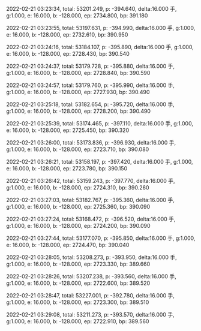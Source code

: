 2022-02-21 03:23:34, total: 53201.249, p: -394.640, delta:16.000 手, g:1.000, e: 16.000, b: -128.000, ep: 2734.800, bp: 391.180

2022-02-21 03:23:55, total: 53197.631, p: -394.990, delta:16.000 手, g:1.000, e: 16.000, b: -128.000, ep: 2732.610, bp: 390.950

2022-02-21 03:24:16, total: 53184.107, p: -395.890, delta:16.000 手, g:1.000, e: 16.000, b: -128.000, ep: 2728.430, bp: 390.540

2022-02-21 03:24:37, total: 53179.728, p: -395.880, delta:16.000 手, g:1.000, e: 16.000, b: -128.000, ep: 2728.840, bp: 390.590

2022-02-21 03:24:57, total: 53179.760, p: -395.990, delta:16.000 手, g:1.000, e: 16.000, b: -128.000, ep: 2727.930, bp: 390.490

2022-02-21 03:25:18, total: 53182.654, p: -395.720, delta:16.000 手, g:1.000, e: 16.000, b: -128.000, ep: 2728.200, bp: 390.490

2022-02-21 03:25:39, total: 53174.465, p: -397.110, delta:16.000 手, g:1.000, e: 16.000, b: -128.000, ep: 2725.450, bp: 390.320

2022-02-21 03:26:00, total: 53173.836, p: -396.930, delta:16.000 手, g:1.000, e: 16.000, b: -128.000, ep: 2723.710, bp: 390.080

2022-02-21 03:26:21, total: 53158.197, p: -397.420, delta:16.000 手, g:1.000, e: 16.000, b: -128.000, ep: 2723.780, bp: 390.150

2022-02-21 03:26:42, total: 53159.243, p: -397.770, delta:16.000 手, g:1.000, e: 16.000, b: -128.000, ep: 2724.310, bp: 390.260

2022-02-21 03:27:03, total: 53182.767, p: -395.360, delta:16.000 手, g:1.000, e: 16.000, b: -128.000, ep: 2725.360, bp: 390.090

2022-02-21 03:27:24, total: 53168.472, p: -396.520, delta:16.000 手, g:1.000, e: 16.000, b: -128.000, ep: 2724.200, bp: 390.090

2022-02-21 03:27:44, total: 53177.070, p: -395.850, delta:16.000 手, g:1.000, e: 16.000, b: -128.000, ep: 2724.470, bp: 390.040

2022-02-21 03:28:05, total: 53208.273, p: -393.950, delta:16.000 手, g:1.000, e: 16.000, b: -128.000, ep: 2723.330, bp: 389.660

2022-02-21 03:28:26, total: 53207.238, p: -393.560, delta:16.000 手, g:1.000, e: 16.000, b: -128.000, ep: 2722.600, bp: 389.520

2022-02-21 03:28:47, total: 53227.001, p: -392.780, delta:16.000 手, g:1.000, e: 16.000, b: -128.000, ep: 2723.300, bp: 389.510

2022-02-21 03:29:08, total: 53211.273, p: -393.570, delta:16.000 手, g:1.000, e: 16.000, b: -128.000, ep: 2722.910, bp: 389.560